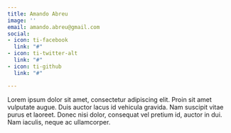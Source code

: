 ```yaml
---
title: Amando Abreu
image: ''
email: amando.abreu@gmail.com
social:
- icon: ti-facebook
  link: "#"
- icon: ti-twitter-alt
  link: "#"
- icon: ti-github
  link: "#"

---
```

Lorem ipsum dolor sit amet, consectetur adipiscing elit. Proin sit amet vulputate augue. Duis auctor lacus id vehicula gravida. Nam suscipit vitae purus et laoreet.
Donec nisi dolor, consequat vel pretium id, auctor in dui. Nam iaculis, neque ac ullamcorper.